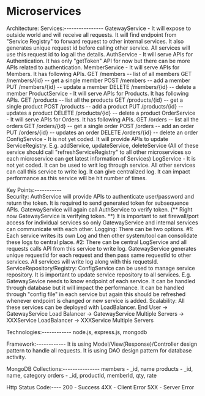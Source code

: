 # Microservices
Architecture:
Services:----------------
GatewayService 
	- It will expose to outside world and will receive all requests. It will find endpoint from "Service Registry" to forward request to other internal services. It also generates unique request id before calling other service. All services will use this request id to log all the details.
AuthService 
	- It will serve APIs for Authentication. It has only "getToken" API for now but there can be more APIs related to authentication. 
MemberService 
	- It will serve APIs for Members. It has following APIs.
		GET /members -- list of all members
		GET /members/{id} -- get a single member
		POST /members -- add a member
		PUT /members/{id} -- update a member
		DELETE /members/{id} -- delete a member
ProductService 
	- It will serve APIs for Products. It has following APIs.
		GET /products -- list all the products
		GET /products/{id} -- get a single product
		POST /products -- add a product
		PUT /products/{id} -- updates a product
		DELETE /products/{id} -- delete a product
OrderService 
	- It will serve APIs for Orders. It has following APIs.
		GET /orders -- list all the orders
		GET /orders/{id} -- get a single order
		POST /orders -- add an order
		PUT /orders/{id} -- updates an order
		DELETE /orders/{id} -- delete an order
ConfigService 
	- It is not yet coded. It will provide APIs to update ServiceRegistry. 
	  E.g. 
	     addService, updateService, deleteService (All of these service should call "refreshServiceRegistry" to all other microservices so each microservice can get latest information of Services)
LogService
    - It is not yet coded. It can be used to writ log through service. All other services can call this service to write log. It can give centralized log. It can impact performance as this service will be hit number of times. 

	
Key Points:-----------	
Security: 
	AuthService will provide APIs to authenticate user/password and return the token. It is required to send generated token for subsequence APIs. GatewayService will again call AuthService to verify token. (** Right now GatewayService is verifying token. **)
	It is important to set firewall/port access for individual services so only GatewayService and internal services can communicate with each other.
Logging: 
	There can be two options. 
		#1: Each service writes its own Log and then other system/tool can consolidate these logs to central place. 
		#2: There can be central LogService and all requests calls API from this service to write log. 
	GatewayService generates unique requestId for each request and then pass same requestId to other services. All services will write log along with this requetsId.
ServiceRepository/Registry: 
	ConfigService can be used to manage service repository. It is important to update service repository to all services. E.g. GatewaySevice needs to know endpoint of each service. It can be handled through database but it will impact the performance. It can be handled through "config file" in each service but again this should be refreshed whenever endpoint is changed or new service is added. 
Scalability:
	All these services can be deployed with LoadBalancer. 
	    End User -> GatewayService Load Balancer -> GatewayService Multiple Servers -> XXXService LoadBalancer -> XXXService Multiple Servers

Technologies:------------
node.js, express.js, mongodb 

Framework:------------
It is using Model/View(Response)/Controller design pattern to handle all requests. 
It is using DAO design pattern for database activity.

MongoDB Collections:---------------
members - _id, name
products - _id, name, category
orders - _id, productId, memberId, qty, rate

Http Status Code:----
200 - Success
4XX - Client Error
5XX - Server Error
